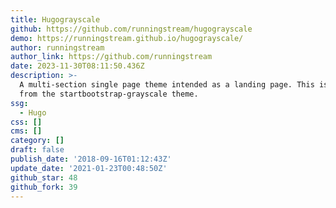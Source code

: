 ```yaml
---
title: Hugograyscale
github: https://github.com/runningstream/hugograyscale
demo: https://runningstream.github.io/hugograyscale/
author: runningstream
author_link: https://github.com/runningstream
date: 2023-11-30T08:11:50.436Z
description: >-
  A multi-section single page theme intended as a landing page. This is derived
  from the startbootstrap-grayscale theme.
ssg:
  - Hugo
css: []
cms: []
category: []
draft: false
publish_date: '2018-09-16T01:12:43Z'
update_date: '2021-01-23T00:48:50Z'
github_star: 48
github_fork: 39
---
```

